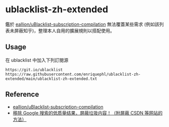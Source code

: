 # ublacklist-zh-extended
鑑於 [eallion/uBlacklist-subscription-compilation](https://github.com/eallion/uBlacklist-subscription-compilation) 無法覆蓋某些需求 (例如該列表未屏蔽知乎)，整理本人自用的擴展規則以搭配使用。

## Usage
在 ublacklist 中加入下列訂閱源
```
https://git.io/ublacklist
https://raw.githubusercontent.com/enriquephl/ublacklist-zh-extended/main/ublacklist-zh-extended.txt
```

## Reference
+ [eallion/uBlacklist-subscription-compilation](https://github.com/eallion/uBlacklist-subscription-compilation)
+ [移除 Google 搜索的低质量结果，屏蔽垃圾内容！（附屏蔽 CSDN 等网站的方法）](https://blog.hentioe.dev/posts/google-search-blacklist.html)
